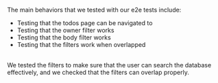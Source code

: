 The main behaviors that we tested with our e2e tests include:
<br>
- Testing that the todos page can be navigated to
- Testing that the owner filter works
- Testing that the body filter works
- Testing that the filters work when overlapped
<br>
We tested the filters to make sure that the user can search 
the database effectively, and we checked that the filters 
can overlap properly.
